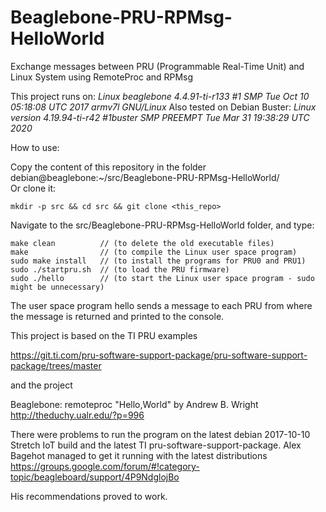 
# Beaglebone-PRU-RPMsg-HelloWorld
Exchange messages between PRU (Programmable Real-Time Unit) and Linux System using RemoteProc and RPMsg

This project runs on: *Linux beaglebone 4.4.91-ti-r133 #1 SMP Tue Oct 10 05:18:08 UTC 2017 armv7l GNU/Linux*
Also tested on Debian Buster: *Linux version 4.19.94-ti-r42 #1buster SMP PREEMPT Tue Mar 31 19:38:29 UTC 2020*

How to use:

Copy the content of this repository in the folder debian@beaglebone:~/src/Beaglebone-PRU-RPMsg-HelloWorld/  
Or clone it: 
```
mkdir -p src && cd src && git clone <this_repo>
```

Navigate to the src/Beaglebone-PRU-RPMsg-HelloWorld folder, and type:

```
make clean          // (to delete the old executable files)
make                // (to compile the Linux user space program)
sudo make install   // (to install the programs for PRU0 and PRU1)
sudo ./startpru.sh  // (to load the PRU firmware)
sudo ./hello        // (to start the Linux user space program - sudo might be unnecessary)
```

The user space program hello sends a message to each PRU from where the message is returned and printed to the console.

This project is based on the TI PRU examples

 https://git.ti.com/pru-software-support-package/pru-software-support-package/trees/master

and the project

Beaglebone: remoteproc "Hello,World" by Andrew B. Wright
http://theduchy.ualr.edu/?p=996

There were problems to run the program on the latest debian 2017-10-10 Stretch IoT build and the latest TI pru-software-support-package.
Alex Bagehot managed to get it running with the latest distributions
https://groups.google.com/forum/#!category-topic/beagleboard/support/4P9NdglojBo

His recommendations proved to work.
